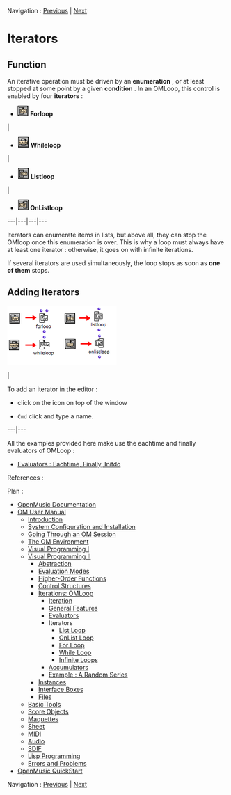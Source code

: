 
Navigation : [Previous](Initdo "page précédente\(Initdo\)") |
[Next](ListLoop "Next\(List Loop\)")

# Iterators

## Function

An iterative operation must be driven by an **enumeration** , or at least
stopped at some point by a given **condition** . In an OMLoop, this control is
enabled by four **iterators** :

  * ![](../res/for_icon.png) **Forloop**

|

  * ![](../res/while_icon.png) **Whileloop**

|

  * ![](../res/list_icon.png) **Listloop**

|

  * ![](../res/onlist_icon.png) **OnListloop**

  
---|---|---|---  
  
Iterators can enumerate items in lists, but above all, they can stop the
OMloop once this enumeration is over. This is why a loop must always have at
least one iterator : otherwise, it goes on with infinite iterations.

If several iterators are used simultaneously, the loop stops as soon as **one
of them** stops.

## Adding Iterators

![](../res/iterators1.png)

|

To add an iterator in the editor :

  * click on the icon on top of the window

  * `Cmd` click and type a name.

  
  
---|---  
  
All the examples provided here make use the eachtime and finally evaluators of
OMLoop :

  * [Evaluators : Eachtime, Finally, Initdo](LoopEvaluators)

References :

Plan :

  * [OpenMusic Documentation](OM-Documentation)
  * [OM User Manual](OM-User-Manual)
    * [Introduction](00-Sommaire)
    * [System Configuration and Installation](Installation)
    * [Going Through an OM Session](Goingthrough)
    * [The OM Environment](Environment)
    * [Visual Programming I](BasicVisualProgramming)
    * [Visual Programming II](AdvancedVisualProgramming)
      * [Abstraction](Abstraction)
      * [Evaluation Modes](EvalModes)
      * [Higher-Order Functions](HighOrder)
      * [Control Structures](Control)
      * [Iterations: OMLoop](OMLoop)
        * [Iteration](LoopIntro)
        * [General Features](LoopGeneral)
        * [Evaluators](LoopEvaluators)
        * Iterators
          * [List Loop](ListLoop)
          * [OnList Loop](OnListLoop)
          * [For Loop](ForLoop)
          * [While Loop](WhileLoop)
          * [Infinite Loops](InfiniteLoops)
        * [Accumulators](LoopAccumulators)
        * [Example : A Random Series](LoopExample)
      * [Instances](Instances)
      * [Interface Boxes](InterfaceBoxes)
      * [Files](Files)
    * [Basic Tools](BasicObjects)
    * [Score Objects](ScoreObjects)
    * [Maquettes](Maquettes)
    * [Sheet](Sheet)
    * [MIDI](MIDI)
    * [Audio](Audio)
    * [SDIF](SDIF)
    * [Lisp Programming](Lisp)
    * [Errors and Problems](errors)
  * [OpenMusic QuickStart](QuickStart-Chapters)

Navigation : [Previous](Initdo "page précédente\(Initdo\)") |
[Next](ListLoop "Next\(List Loop\)")

